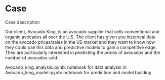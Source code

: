 # Case

Case description

Our client, Avocado King, is an avocado supplier that sells conventional and organic avocados all over the U.S. The client has given you historical data on the avocado prices/sales in the US market and they want to know how they could use this data and predictive models to gain a competitive edge. They are particularly interested in predicting the prices of avocados and the number of avocados sold.

Avocado_king_analysis.ipynb: notebook for data analysis \n
Avocado_king_model.ipynb: notebook for prediction and model building

